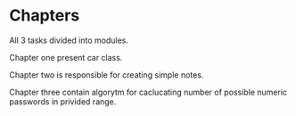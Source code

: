 # Chapters

All 3 tasks divided into modules. 

Chapter one present car class.

Chapter two is responsible for creating simple notes.

Chapter three contain algorytm for caclucating number of possible numeric passwords in privided range.
